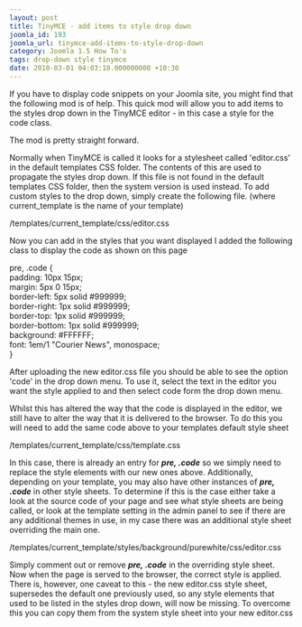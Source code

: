 ```yaml
---
layout: post
title: TinyMCE - add items to style drop down
joomla_id: 193
joomla_url: tinymce-add-items-to-style-drop-down
category: Joomla 1.5 How To's
tags: drop-down style tinymce
date: 2010-03-01 04:03:18.000000000 +10:30
---
```

<p>If you have to display code snippets on your Joomla site, you might find that the following mod is of help. This quick mod will allow you to add items to the styles drop down in the TinyMCE editor - in this case a style for the code class.</p>
<p>The mod is pretty straight forward.</p>
<p>Normally when TinyMCE is called it looks for a stylesheet called 'editor.css' in the default templates CSS folder. The contents of this are used to propagate the styles drop down. If this file is not found in the default templates CSS folder, then the system version is used instead. To add custom styles to the drop down, simply create the following file. (where current_template is the name of your template)</p>
<p class="code">/templates/current_template/css/editor.css</p>
<p>Now you can add in the styles that you want displayed I added the following class to display the code as shown on this page</p>
<p class="code">pre, .code {<br> padding: 10px 15px;<br> margin: 5px 0 15px;<br> border-left: 5px solid #999999;<br> border-right: 1px solid #999999;<br> border-top: 1px solid #999999;<br> border-bottom: 1px solid #999999;<br> background: #FFFFFF;<br> font: 1em/1 "Courier News", monospace;<br> }</p>
<p>After uploading the new editor.css file you should be able to see the option 'code' in the drop down menu. To use it, select the text in the editor you want the style applied to and then select code form the drop down menu.</p>
<p>Whilst this has altered the way that the code is displayed in the editor, we still have to alter the way that it is delivered to the browser. To do this you will need to add the same code above to your templates default style sheet</p>
<p class="code">/templates/current_template/css/template.css</p>
<p>In this case, there is already an entry for <em><strong>pre, .code</strong> </em>so we simply need to replace the style elements with our new ones above. Additionally, depending on your template, you may also have other instances of <em><strong>pre, .code</strong> </em>in other style sheets. To determine if this is the case either take a look at the source code of your page and see what style sheets are being called, or look at the template setting in the admin panel to see if there are any additional themes in use, in my case there was an additional style sheet overriding the main one.</p>
<p class="code">/templates/current_template/styles/background/purewhite/css/editor.css</p>
<p>Simply comment out or remove <em><strong>pre, .code</strong> </em>in the overriding style sheet. Now when the page is served to the browser, the correct style is applied. There is, however, one caveat to this - the new editor.css style sheet, supersedes the default one previously used, so any style elements that used to be listed in the styles drop down, will now be missing. To overcome this you can copy them from the system style sheet into your new editor.css</p>
